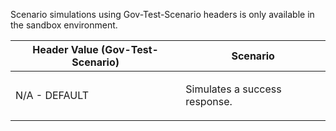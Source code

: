 <p>Scenario simulations using Gov-Test-Scenario headers is only available in the sandbox environment.</p>
<table>
    <thead>
        <tr>
            <th>Header Value (Gov-Test-Scenario)</th>
            <th>Scenario</th>
        </tr>
    </thead>
    <tbody>
       <tr>
            <td><p>N/A - DEFAULT</p></td>
            <td><p>Simulates a success response.</p></td>
       </tr> 
    </tbody>
</table>
